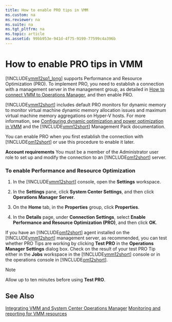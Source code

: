 ```yaml
---
title: How to enable PRO tips in VMM
ms.custom: na
ms.reviewer: na
ms.suite: na
ms.tgt_pltfrm: na
ms.topic: article
ms.assetid: 99bb953e-941d-4f75-9199-77599c4a396b
---
```

# How to enable PRO tips in VMM
[!INCLUDE[vmm12sp1_long](../../Token/vmm12sp1_long_md.md)] supports Performance and Resource Optimization \(PRO\). To implement PRO, you need to establish a connection with a management server in the management group, as detailed in [How to connect VMM to Operations Manager](How-to-connect-VMM-to-Operations-Manager.md), and then enable PRO.

[!INCLUDE[vmm12short](../../Token/vmm12short_md.md)] includes default PRO monitors for dynamic memory to monitor virtual machine dynamic memory allocation issues and maximum virtual machine memory aggregations on Hyper\-V hosts. For more information, see [Configuring dynamic optimization and power optimization in VMM](Configuring-dynamic-optimization-and-power-optimization-in-VMM.md) and the [!INCLUDE[vmm12short](../../Token/vmm12short_md.md)] Management Pack documentation.

You can enable PRO when you first establish the connection with [!INCLUDE[om12short](../../Token/om12short_md.md)] or use this procedure to enable it later.

**Account requirements** You must be a member of the Administrator user role to set up and modify the connection to an [!INCLUDE[om12short](../../Token/om12short_md.md)] server.

### To enable Performance and Resource Optimization

1.  In the [!INCLUDE[vmm12short](../../Token/vmm12short_md.md)] console, open the **Settings** workspace.

2.  In the **Settings** pane, click **System Center Settings**, and then click **Operations Manager Server**.

3.  On the **Home** tab, in the **Properties** group, click **Properties**.

4.  In the **Details** page, under **Connection Settings**, select **Enable Performance and Resource Optimization \(PRO\)**, and then click **OK**.

If you have an [!INCLUDE[om12short](../../Token/om12short_md.md)] agent installed on the [!INCLUDE[vmm12short](../../Token/vmm12short_md.md)] management server, as recommended, you can test whether PRO Tips are working by clicking **Test PRO** in the **Operations Manager Settings** dialog box. Check on the result of your test PRO Tip either in the **Jobs** workspace in the [!INCLUDE[vmm12short](../../Token/vmm12short_md.md)] console or in the operations console in [!INCLUDE[om12short](../../Token/om12short_md.md)].

> [!NOTE]
> Allow up to ten minutes before using **Test PRO**.

## See Also
[Integrating VMM and System Center Operations Manager](Integrating-VMM-and-System-Center-Operations-Manager.md)
[Monitoring and reporting for VMM resources](Monitoring-and-reporting-for-VMM-resources.md)



